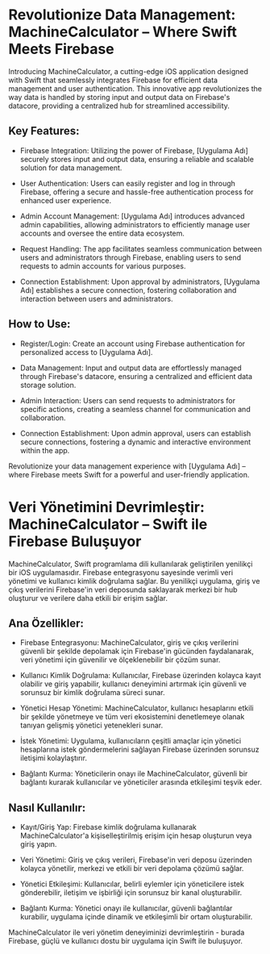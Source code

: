 
# Revolutionize Data Management: MachineCalculator – Where Swift Meets Firebase

Introducing MachineCalculator, a cutting-edge iOS application designed with Swift that seamlessly integrates Firebase for efficient data management and user authentication. This innovative app revolutionizes the way data is handled by storing input and output data on Firebase's datacore, providing a centralized hub for streamlined accessibility.


## Key Features:

- Firebase Integration: Utilizing the power of Firebase, [Uygulama Adı] securely stores input and output data, ensuring a reliable and scalable solution for data management.

- User Authentication: Users can easily register and log in through Firebase, offering a secure and hassle-free authentication process for enhanced user experience.

- Admin Account Management: [Uygulama Adı] introduces advanced admin capabilities, allowing administrators to efficiently manage user accounts and oversee the entire data ecosystem.

- Request Handling: The app facilitates seamless communication between users and administrators through Firebase, enabling users to send requests to admin accounts for various purposes.

- Connection Establishment: Upon approval by administrators, [Uygulama Adı] establishes a secure connection, fostering collaboration and interaction between users and administrators.

## How to Use:

- Register/Login: Create an account using Firebase authentication for personalized access to [Uygulama Adı].

- Data Management: Input and output data are effortlessly managed through Firebase's datacore, ensuring a centralized and efficient data storage solution.

- Admin Interaction: Users can send requests to administrators for specific actions, creating a seamless channel for communication and collaboration.

- Connection Establishment: Upon admin approval, users can establish secure connections, fostering a dynamic and interactive environment within the app.

Revolutionize your data management experience with [Uygulama Adı] – where Firebase meets Swift for a powerful and user-friendly application.



# Veri Yönetimini Devrimleştir: MachineCalculator – Swift ile Firebase Buluşuyor

MachineCalculator, Swift programlama dili kullanılarak geliştirilen yenilikçi bir iOS uygulamasıdır. Firebase entegrasyonu sayesinde verimli veri yönetimi ve kullanıcı kimlik doğrulama sağlar. Bu yenilikçi uygulama, giriş ve çıkış verilerini Firebase'in veri deposunda saklayarak merkezi bir hub oluşturur ve verilere daha etkili bir erişim sağlar.

## Ana Özellikler:

- Firebase Entegrasyonu: MachineCalculator, giriş ve çıkış verilerini güvenli bir şekilde depolamak için Firebase'in gücünden faydalanarak, veri yönetimi için güvenilir ve ölçeklenebilir bir çözüm sunar.

- Kullanıcı Kimlik Doğrulama: Kullanıcılar, Firebase üzerinden kolayca kayıt olabilir ve giriş yapabilir, kullanıcı deneyimini artırmak için güvenli ve sorunsuz bir kimlik doğrulama süreci sunar.

- Yönetici Hesap Yönetimi: MachineCalculator, kullanıcı hesaplarını etkili bir şekilde yönetmeye ve tüm veri ekosistemini denetlemeye olanak tanıyan gelişmiş yönetici yetenekleri sunar.

- İstek Yönetimi: Uygulama, kullanıcıların çeşitli amaçlar için yönetici hesaplarına istek göndermelerini sağlayan Firebase üzerinden sorunsuz iletişimi kolaylaştırır.

- Bağlantı Kurma: Yöneticilerin onayı ile MachineCalculator, güvenli bir bağlantı kurarak kullanıcılar ve yöneticiler arasında etkileşimi teşvik eder.

## Nasıl Kullanılır:

- Kayıt/Giriş Yap: Firebase kimlik doğrulama kullanarak MachineCalculator'a kişiselleştirilmiş erişim için hesap oluşturun veya giriş yapın.

- Veri Yönetimi: Giriş ve çıkış verileri, Firebase'in veri deposu üzerinden kolayca yönetilir, merkezi ve etkili bir veri depolama çözümü sağlar.

- Yönetici Etkileşimi: Kullanıcılar, belirli eylemler için yöneticilere istek gönderebilir, iletişim ve işbirliği için sorunsuz bir kanal oluşturabilir.

- Bağlantı Kurma: Yönetici onayı ile kullanıcılar, güvenli bağlantılar kurabilir, uygulama içinde dinamik ve etkileşimli bir ortam oluşturabilir.

MachineCalculator ile veri yönetim deneyiminizi devrimleştirin - burada Firebase, güçlü ve kullanıcı dostu bir uygulama için Swift ile buluşuyor.
